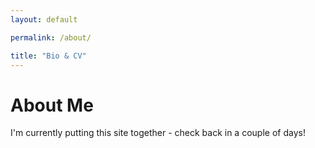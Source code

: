 ```yaml
---
layout: default

permalink: /about/

title: "Bio & CV"
---
```



# About Me

I'm currently putting this site together - check back in a couple of days!